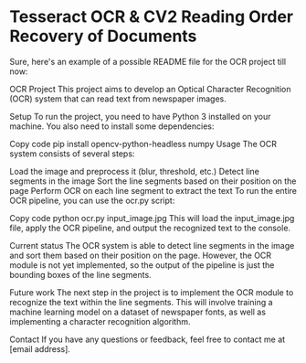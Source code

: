 # Tesseract OCR & CV2 Reading Order Recovery of Documents
Sure, here's an example of a possible README file for the OCR project till now:

OCR Project
This project aims to develop an Optical Character Recognition (OCR) system that can read text from newspaper images.

Setup
To run the project, you need to have Python 3 installed on your machine. You also need to install some dependencies:

Copy code
pip install opencv-python-headless numpy
Usage
The OCR system consists of several steps:

Load the image and preprocess it (blur, threshold, etc.)
Detect line segments in the image
Sort the line segments based on their position on the page
Perform OCR on each line segment to extract the text
To run the entire OCR pipeline, you can use the ocr.py script:

Copy code
python ocr.py input_image.jpg
This will load the input_image.jpg file, apply the OCR pipeline, and output the recognized text to the console.

Current status
The OCR system is able to detect line segments in the image and sort them based on their position on the page. However, the OCR module is not yet implemented, so the output of the pipeline is just the bounding boxes of the line segments.

Future work
The next step in the project is to implement the OCR module to recognize the text within the line segments. This will involve training a machine learning model on a dataset of newspaper fonts, as well as implementing a character recognition algorithm.

Contact
If you have any questions or feedback, feel free to contact me at [email address].
